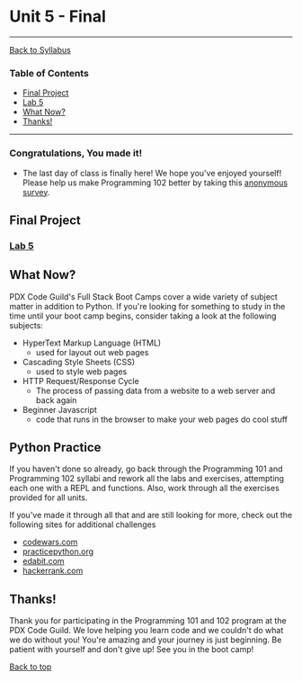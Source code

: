 # <a id="top"></a>Unit 5 - Final

---

[Back to Syllabus](https://github.com/PdxCodeGuild/Programming102#top)

### Table of Contents

- [Final Project](#final)
- [Lab 5](https://github.com/PdxCodeGuild/Programming102/blob/master/labs/lab5.md)
- [What Now?](#what-now)
- [Thanks!](#thanks)

---

### Congratulations, You made it!

- The last day of class is finally here! We hope you've enjoyed yourself! Please help us make Programming 102 better by taking this [anonymous survey](https://forms.gle/D7vCyctcqUQFvSeA9).

## <a id="final"></a>Final Project

### [Lab 5](https://github.com/PdxCodeGuild/Programming102/blob/master/labs/lab5.md)

## <a id="what-now"></a>What Now?

PDX Code Guild's Full Stack Boot Camps cover a wide variety of subject matter in addition to Python. If you're looking for something to study in the time until your boot camp begins, consider taking a look at the following subjects:

- HyperText Markup Language (HTML)
  - used for layout out web pages
- Cascading Style Sheets (CSS)
  - used to style web pages
- HTTP Request/Response Cycle
  - The process of passing data from a website to a web server and back again
- Beginner Javascript
  - code that runs in the browser to make your web pages do cool stuff

## <a id="python-practice"></a>Python Practice

If you haven't done so already, go back through the Programming 101 and Programming 102 syllabi and rework all the labs and exercises, attempting each one with a REPL and functions. Also, work through all the exercises provided for all units.

If you've made it through all that and are still looking for more, check out the following sites for additional challenges

- [codewars.com](www.codewars.com)
- [practicepython.org](www.practicepython.org)
- [edabit.com](www.edabit.com)
- [hackerrank.com](www.hackerrank.com)

## <a id="thanks"></a>Thanks!

Thank you for participating in the Programming 101 and 102 program at the PDX Code Guild. We love helping you learn code and we couldn't do what we do without you! You're amazing and your journey is just beginning. Be patient with yourself and don't give up! See you in the boot camp!

[Back to top](#top)
